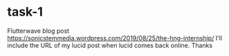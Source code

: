# task-1
Flutterwave blog post  https://sonicstemmedia.wordpress.com/2019/08/25/the-hng-internship/
I'll include the URL of my lucid post when lucid comes back online. Thanks
